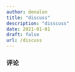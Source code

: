 ```yaml
---
author: denalon
title: "discuss"
description: "disscuss"
date: 2021-01-01
draft: false
url: /discuss
---
```


### 评论


<script src="https://unpkg.com/@waline/client@v2/dist/waline.js"></script>
  <link
    rel="stylesheet"
    href="https://unpkg.com/@waline/client@v2/dist/waline.css"
  />

<div id="waline"></div>
    <script>
        Waline.init({
        el: '#waline',
        serverURL: 'https://discuss.oribos.cn/',
    });
    </script>